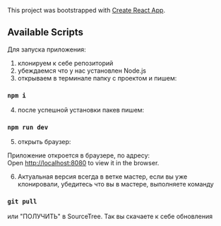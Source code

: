 This project was bootstrapped with [Create React App](https://github.com/facebook/create-react-app).

## Available Scripts

Для запуска приложения:
1. клонируем к себе репозиторий
2. убеждаемся что у нас установлен Node.js
3. открываем в терминале папку с проектом и пишем:
### `npm i`
4. после успешной установки пакев пишем:
### `npm run dev`
5. открыть браузер:

Приложение откроется в браузере, по адресу:<br>
Open [http://localhost:8080](http://localhost:8080) to view it in the browser.

6. Актуальная версия всегда в ветке мастер, если вы уже клонировали, убедитесь что вы в мастере, выполняете команду
### `git pull` 
или "ПОЛУЧИТЬ" в SourceTree. Так вы скачаете к себе обновления




